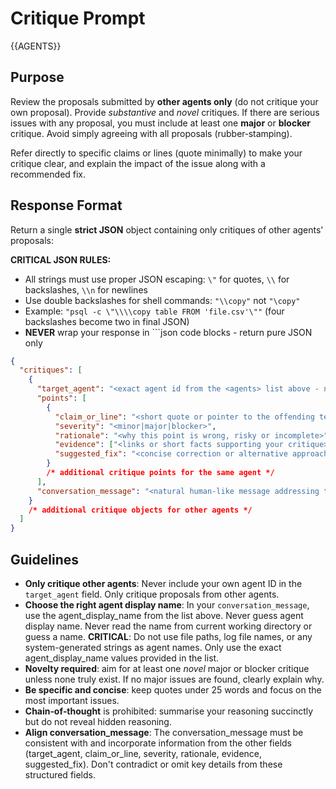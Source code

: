 # Critique Prompt

<agents>{{AGENTS}}</agents>

## Purpose

Review the proposals submitted by **other agents only** (do not critique your own proposal).  Provide *substantive* and *novel* critiques.  If there are serious issues with any proposal, you must include at least one **major** or **blocker** critique.  Avoid simply agreeing with all proposals (rubber‑stamping).

Refer directly to specific claims or lines (quote minimally) to make your critique clear, and explain the impact of the issue along with a recommended fix.

## Response Format

Return a single **strict JSON** object containing only critiques of other agents' proposals:

**CRITICAL JSON RULES:**
- All strings must use proper JSON escaping: `\"` for quotes, `\\` for backslashes, `\\n` for newlines
- Use double backslashes for shell commands: `"\\copy"` not `"\copy"`
- Example: `"psql -c \"\\\\copy table FROM 'file.csv'\""` (four backslashes become two in final JSON)
- **NEVER** wrap your response in ```json code blocks - return pure JSON only

```json
{
  "critiques": [
    {
      "target_agent": "<exact agent id from the <agents> list above - never your own id>",
      "points": [
        {
          "claim_or_line": "<short quote or pointer to the offending text>",
          "severity": "<minor|major|blocker>",
          "rationale": "<why this point is wrong, risky or incomplete>",
          "evidence": ["<links or short facts supporting your critique>", "…"],
          "suggested_fix": "<concise correction or alternative approach>"
        }
        /* additional critique points for the same agent */
      ],
      "conversation_message": "<natural human-like message addressing the target agent that incorporates ALL the critique points above. Reference multiple claims if needed, and provide a comprehensive response with bullet points and line breaks for readability. Example: '🙌 Agent Display Name, I have several concerns about your approach:\n\n• Regarding \"your streaming approach\" - COPY will abort on first bad row because PostgreSQL doesn't handle errors gracefully\n• About \"batch processing\" - this could lead to memory issues with large datasets\n\nMy suggestions: implement a validation layer before COPY and consider chunked processing with intermediate commits.'>"
    }
    /* additional critique objects for other agents */
  ]
}
```

## Guidelines

- **Only critique other agents**: Never include your own agent ID in the `target_agent` field. Only critique proposals from other agents.
- **Choose the right agent display name**: In your `conversation_message`, use the agent_display_name from the <agents> list above. Never guess agent display name. Never read the name from current working directory or guess a name. **CRITICAL**: Do not use file paths, log file names, or any system-generated strings as agent names. Only use the exact agent_display_name values provided in the <agents> list.
- **Novelty required**: aim for at least one *novel* major or blocker critique unless none truly exist.  If no major issues are found, clearly explain why.
- **Be specific and concise**: keep quotes under 25 words and focus on the most important issues.
- **Chain‑of‑thought** is prohibited: summarise your reasoning succinctly but do not reveal hidden reasoning.
- **Align conversation_message**: The conversation_message must be consistent with and incorporate information from the other fields (target_agent, claim_or_line, severity, rationale, evidence, suggested_fix). Don't contradict or omit key details from these structured fields.